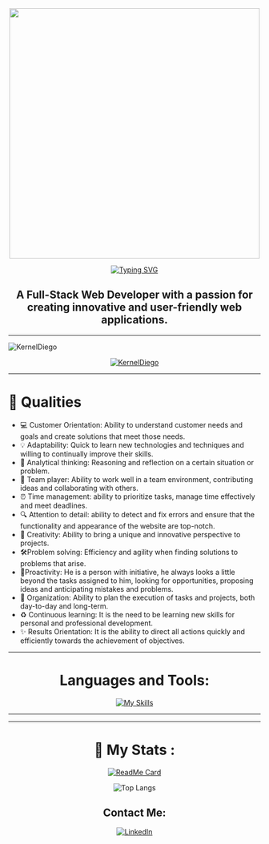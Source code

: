 <div id="header" align="center">
  <img src="https://i.giphy.com/media/qgQUggAC3Pfv687qPC/giphy.webp" width="500">
  
  [![Typing SVG](https://readme-typing-svg.demolab.com?font=Fira+Code&size=46&duration=1000&pause=10000&center=true&vCenter=true&random=false&width=435&height=70&lines=Hi%2C+I'm+Diego)](https://git.io/typing-svg)
  
  <h2 align="center">A Full-Stack Web Developer with a passion for creating innovative and user-friendly web applications.</h3>
  </div>


---

<p align="left"><img src="https://komarev.com/ghpvc/?username=KernelDiego&label=Profile%20views&color=blue&style=flat" alt="KernelDiego" /></p>
<p align="center"><a href="https://github.com/ryo-ma/github-profile-trophy"><img src="https://github-profile-trophy.vercel.app/?username=KernelDiego&theme=monokai" alt="KernelDiego" /></a></p>

---

# 🌟 Qualities

- 💻 Customer Orientation: Ability to understand customer needs and goals and create solutions that meet those needs.
- 💡 Adaptability: Quick to learn new technologies and techniques and willing to continually improve their skills.
- 🧠 Analytical thinking: Reasoning and reflection on a certain situation or problem.
- 🤝 Team player: Ability to work well in a team environment, contributing ideas and collaborating with others.
- ⏰ Time management: ability to prioritize tasks, manage time effectively and meet deadlines.
- 🔍 Attention to detail: ability to detect and fix errors and ensure that the functionality and appearance of the website are top-notch.
- 🎨 Creativity: Ability to bring a unique and innovative perspective to projects.
- 🛠️Problem solving: Efficiency and agility when finding solutions to problems that arise.
- 🚀Proactivity: He is a person with initiative, he always looks a little beyond the tasks assigned to him, looking for opportunities, proposing ideas and anticipating mistakes and problems.
- 📝 Organization: Ability to plan the execution of tasks and projects, both day-to-day and long-term.
- ♻️ Continuous learning: It is the need to be learning new skills for personal and professional development.
- ✨ Results Orientation: It is the ability to direct all actions quickly and efficiently towards the achievement of objectives.


---

<div align="center">

# Languages and Tools:
<!--
<a href="https://es.reactjs.org/"><img src="https://github.com/devicons/devicon/blob/master/icons/react/react-original.svg" title="REACT" alt="React" width="70" height="70"/>&nbsp;</a>
<a href="https://www.typescriptlang.org/"><img src="https://github.com/devicons/devicon/blob/master/icons/typescript/typescript-plain.svg" title="Typescript" alt="Typescript" width="70" height="70"/>&nbsp;</a>
<a href="https://developer.mozilla.org/es/docs/Web/JavaScript"><img src="https://github.com/devicons/devicon/blob/master/icons/javascript/javascript-plain.svg" title="Javascript" alt="Javascript" width="70" height="70"/>&nbsp;</a>
<a href="https://nodejs.org/es"><img src="https://github.com/devicons/devicon/blob/master/icons/nodejs/nodejs-plain.svg" title="Node.js" alt="Node.js" width="70" height="70"/>&nbsp;</a>
<a href="https://es.redux.js.org/"><img src="https://github.com/devicons/devicon/blob/master/icons/redux/redux-original.svg" title="Redux" alt="Redux" width="70" height="70"/>&nbsp;</a>
<a href="https://www.postgresql.org/"><img src="https://github.com/devicons/devicon/blob/master/icons/postgresql/postgresql-plain.svg" title="PostgreSQL" alt="PostgreSQL" width="70" height="70"/>&nbsp;</a>
<a href="https://www.mongodb.com/es"><img src="https://github.com/devicons/devicon/blob/master/icons/mongodb/mongodb-original-wordmark.svg" title="MongoDB" alt="MongoDB" width="70" height="70"/>&nbsp;</a>
<a href="https://expressjs.com/es/"><img src="https://github.com/devicons/devicon/blob/master/icons/express/express-original-wordmark.svg" title="Express" alt="Express" width="70" height="70"/>&nbsp;</a>
<a href="https://graphql.org/"><img src="https://github.com/devicons/devicon/blob/master/icons/graphql/graphql-plain.svg" title="GraphQL" alt="GraphQL" width="70" height="70"/>&nbsp;</a>
<a href="https://nextjs.org/"><img src="https://github.com/devicons/devicon/blob/master/icons/nextjs/nextjs-original-wordmark.svg" title="NextJS" alt="NextJS" width="70" height="70"/>&nbsp;</a>
<a href="https://git-scm.com/"><img src="https://github.com/devicons/devicon/blob/master/icons/git/git-plain-wordmark.svg" title="Git" alt="Git" width="70" height="70"/>&nbsp;</a>
<a href="https://sass-lang.com/"><img src="https://github.com/devicons/devicon/blob/master/icons/sass/sass-original.svg" title="SASS" alt="SASS" width="70" height="70"/>&nbsp;</a>
<a href="https://developer.mozilla.org/en-US/docs/Glossary/HTML5"><img src="https://github.com/devicons/devicon/blob/master/icons/html5/html5-plain.svg" title="HTML5" alt="HTML5" width="70" height="70"/>&nbsp;</a>
<a href="https://developer.mozilla.org/es/docs/Web/CSS"><img src="https://github.com/devicons/devicon/blob/master/icons/css3/css3-plain.svg" title="CSS3" alt="CSS3" width="70" height="70"/>&nbsp;</a>
<a href="https://tailwindcss.com/"><img src="https://github.com/devicons/devicon/blob/master/icons/tailwindcss/tailwindcss-plain.svg" title="TailwindCSS" alt="TailwindCSS" width="70" height="70"/>&nbsp;</a>
<a href="https://mui.com/"><img src="https://github.com/devicons/devicon/blob/master/icons/materialui/materialui-original.svg" title="Materialui" alt="Materialui" width="70" height="70"/>&nbsp;</a>
<a href="https://flutter.dev/"><img src="https://github.com/devicons/devicon/blob/master/icons/flutter/flutter-plain.svg" title="Flutter" alt="Flutter" width="70" height="70"/>&nbsp;</a>
<a href="https://www.python.org/"><img src="https://github.com/devicons/devicon/blob/master/icons/python/python-original.svg" title="Python" alt="Python" width="70" height="70"/>&nbsp;</a>
<a href="https://www.gnu.org/software/bash/"><img src="https://github.com/devicons/devicon/blob/master/icons/bash/bash-original.svg" title="Bash" alt="Bash" width="70" height="70"/>&nbsp;</a>
<a href="https://www.arduino.cc/"><img src="https://github.com/devicons/devicon/blob/master/icons/arduino/arduino-original-wordmark.svg" title="Arduino" alt="Arduino" width="70" height="70"/>&nbsp;</a>
<a href="https://jquery.com/"><img src="https://github.com/devicons/devicon/blob/master/icons/jquery/jquery-original-wordmark.svg" title="JQuery" alt="JQuery" width="70" height="70"/>&nbsp;</a>
-->

[![My Skills](https://skillicons.dev/icons?i=vscode,git,github,linux,bash,powershell,vim,raspberrypi,arduino,py,html,pug,js,ts,react,redux,astro,vercel,nextjs,regex,threejs,jest,postman,css,sass,bootstrap,tailwind,materialui,svg,aws,dynamodb,nodejs,deno,postgres,sequelize,express,mongodb,graphql,firebase,dart,flutter,electron,kubernetes,docker,webpack,babel,vite,md,discord&theme=dark)](https://skillicons.dev)

</div>

---

<!--START_SECTION:readme-info-->
<!--END_SECTION:readme-info-->

---

<div align="center">

# 🔭 My Stats :

<!-- [![GitHub Streak](https://github-readme-streak-stats.herokuapp.com/?user=kerneldiego&theme=dark)](https://git.io/streak-stats) -->

[![ReadMe Card](https://github-readme-stats.vercel.app/api?username=kerneldiego&show_icons=true&theme=radical)](https://github.com/kerneldiego/github-readme-stats)

![Top Langs](https://github-readme-stats.vercel.app/api/top-langs/?username=KernelDiego&layout=compact&theme=radical)

## Contact Me:

[![LinkedIn](https://img.shields.io/badge/-LinkedIn-blue?logo=linkedin)](https://www.linkedin.com/in/diegokernel/)

</div>
